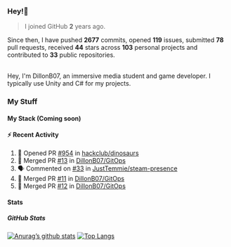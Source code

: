 ### Hey!👋
<!-- [![Banner](banner.png)](https://dillonb07.is-a.dev) -->


> I joined GitHub **2** years ago.

Since then, I have pushed **2677** commits, opened **119** issues, submitted **78** pull requests, received **44** stars across **103** personal projects and contributed to **33** public repositories.

<br>
Hey, I'm DillonB07, an immersive media student and game developer. I typically use Unity and C# for my projects.

<br>

### My Stuff

#### My Stack (Coming soon)

#### :zap: Recent Activity

<!--START_SECTION:activity-->
1. 💪 Opened PR [#954](https://github.com/hackclub/dinosaurs/pull/954) in [hackclub/dinosaurs](https://github.com/hackclub/dinosaurs)
2. 🎉 Merged PR [#13](https://github.com/DillonB07/GitOps/pull/13) in [DillonB07/GitOps](https://github.com/DillonB07/GitOps)
3. 🗣 Commented on [#33](https://github.com/JustTemmie/steam-presence/pull/33#issuecomment-2013969318) in [JustTemmie/steam-presence](https://github.com/JustTemmie/steam-presence)
4. 🎉 Merged PR [#11](https://github.com/DillonB07/GitOps/pull/11) in [DillonB07/GitOps](https://github.com/DillonB07/GitOps)
5. 🎉 Merged PR [#12](https://github.com/DillonB07/GitOps/pull/12) in [DillonB07/GitOps](https://github.com/DillonB07/GitOps)
<!--END_SECTION:activity-->

#### Stats

##### GitHub Stats
[![Anurag’s github stats](https://github-readme-stats.vercel.app/api?username=dillonb07&show_icons=true&theme=radical)](https://github.com/dillonb07)
[![Top Langs](https://github-readme-stats.vercel.app/api/top-langs/?username=dillonb07&layout=compact&theme=radical)](https://github.com/dillonb07)
